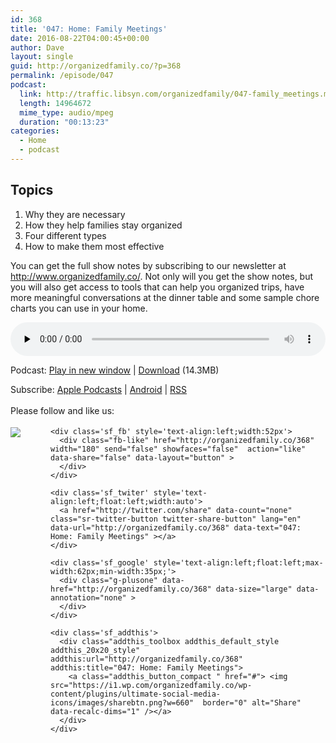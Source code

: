 ```yaml
---
id: 368
title: '047: Home: Family Meetings'
date: 2016-08-22T04:00:45+00:00
author: Dave
layout: single
guid: http://organizedfamily.co/?p=368
permalink: /episode/047
podcast:
  link: http://traffic.libsyn.com/organizedfamily/047-family_meetings.mp3
  length: 14964672
  mime_type: audio/mpeg
  duration: "00:13:23"
categories:
  - Home
  - podcast
---
```

## Topics

  1. Why they are necessary
  2. How they help families stay organized
  3. Four different types
  4. How to make them most effective

You can get the full show notes by subscribing to our newsletter at <http://www.organizedfamily.co/>. Not only will you get the show notes, but you will also get access to tools that can help you organized trips, have more meaningful conversations at the dinner table and some sample chore charts you can use in your home.

<div class="powerpress_player" id="powerpress_player_5368">
  <audio class="wp-audio-shortcode" id="audio-368-48" preload="none" style="width: 100%;" controls="controls"><source type="audio/mpeg" src="http://traffic.libsyn.com/organizedfamily/047-family_meetings.mp3?_=48" /><a href="http://traffic.libsyn.com/organizedfamily/047-family_meetings.mp3">http://traffic.libsyn.com/organizedfamily/047-family_meetings.mp3</a></audio>
</div>

<p class="powerpress_links powerpress_links_mp3">
  Podcast: <a href="http://traffic.libsyn.com/organizedfamily/047-family_meetings.mp3" class="powerpress_link_pinw" target="_blank" title="Play in new window" onclick="return powerpress_pinw('http://organizedfamily.co/?powerpress_pinw=368-podcast');" rel="nofollow">Play in new window</a> | <a href="http://traffic.libsyn.com/organizedfamily/047-family_meetings.mp3" class="powerpress_link_d" title="Download" rel="nofollow" download="047-family_meetings.mp3">Download</a> (14.3MB)
</p>

<p class="powerpress_links powerpress_subscribe_links">
  Subscribe: <a href="https://itunes.apple.com/us/podcast/organized-family/id1047979605?mt=2&ls=1#episodeGuid=http%3A%2F%2Forganizedfamily.co%2F%3Fp%3D368" class="powerpress_link_subscribe powerpress_link_subscribe_itunes" title="Subscribe on Apple Podcasts" rel="nofollow">Apple Podcasts</a> | <a href="http://subscribeonandroid.com/organizedfamily.co/feed/podcast" class="powerpress_link_subscribe powerpress_link_subscribe_android" title="Subscribe on Android" rel="nofollow">Android</a> | <a href="http://organizedfamily.co/feed/podcast" class="powerpress_link_subscribe powerpress_link_subscribe_rss" title="Subscribe via RSS" rel="nofollow">RSS</a>
</p>

<div class='sfsi_Sicons' style='width: 100%; display: inline-block; vertical-align: middle; text-align:left'>
  <div style='margin:0px 8px 0px 0px; line-height: 24px'>
    <span>Please follow and like us:</span>
  </div>
  
  <div class='sfsi_socialwpr'>
    <div class='sf_subscrbe' style='text-align:left;float:left;width:64px'>
      <a href="http://www.specificfeeds.com/widget/emailsubscribe/MTc5ODgx/OA==/" target="_blank"><img src="https://i2.wp.com/organizedfamily.co/wp-content/plugins/ultimate-social-media-icons/images/follow_subscribe.png?w=660" data-recalc-dims="1" /></a>
    </div>
    
    <div class='sf_fb' style='text-align:left;width:52px'>
      <div class="fb-like" href="http://organizedfamily.co/368" width="180" send="false" showfaces="false"  action="like" data-share="false" data-layout="button" >
      </div>
    </div>
    
    <div class='sf_twiter' style='text-align:left;float:left;width:auto'>
      <a href="http://twitter.com/share" data-count="none" class="sr-twitter-button twitter-share-button" lang="en" data-url="http://organizedfamily.co/368" data-text="047: Home: Family Meetings" ></a>
    </div>
    
    <div class='sf_google' style='text-align:left;float:left;max-width:62px;min-width:35px;'>
      <div class="g-plusone" data-href="http://organizedfamily.co/368" data-size="large" data-annotation="none" >
      </div>
    </div>
    
    <div class='sf_addthis'>
      <div class="addthis_toolbox addthis_default_style addthis_20x20_style" addthis:url="http://organizedfamily.co/368" addthis:title="047: Home: Family Meetings">
        <a class="addthis_button_compact " href="#"> <img src="https://i1.wp.com/organizedfamily.co/wp-content/plugins/ultimate-social-media-icons/images/sharebtn.png?w=660"  border="0" alt="Share" data-recalc-dims="1" /></a>
      </div>
    </div>
  </div>
</div>